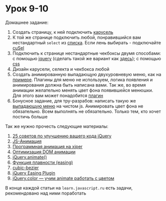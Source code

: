 # Урок 9-10

Домашнее задание:

1. Создать страницу, к ней подключить [карусель](http://sorgalla.com/jcarousel/)
2. К той же странице подключить любой, понравившийся вам нестандартный `select` из [списка](http://habrahabr.ru/company/aiken/blog/114927/). Если лень выбирать - подключайте [cuSel](http://www.xiper.net/collect/html-and-css-tricks/verstka-form/nice-select-jquery.html)
4. Подключить к странице нестандартные чекбоксы двумя способами: с помощью [jquery](http://xiper.net/collect/html-and-css-tricks/verstka-form/nice-checkbox) (сделать такой же вариант как [здесь](http://xiper.net/examples/html-and-css-tricks/forms/nice-checkbox-3.html)); с помощью [css](http://xiper.net/collect/html-and-css-tricks/verstka-form/kastomnie-checkbox-i-radio-na-css)
3. Дизайн карусели, селекта и чекбокса любой
4. Создать анимированную выпадающую двухуровневую меню, как на [примере](http://callmenick.com/_development/slide-down-menu/). Плагины для меню не используем, логика появления и анимирования должна быть написана вами. Так же, во время анимации желательно менять цвет фона появившейся менюшки. Для этого вам может понадобится [плагин](http://xiper.net/collect/js-plugins/effects/jquery-color)
5. Бонусное задание, для тру-разрабов: написать такую же [выпадающую меню](http://callmenick.com/_development/slide-down-menu/) на чистом js. Анимировать цвет фона не обязательно. Всем выполнять не обязательно. Только тем, кто хочет постичь больше


Так же нужно прочесть следующие материалы:

1. [25 советов по улучшению вашего кода jQuery](http://habrahabr.ru/post/63797/)
2. [JS-Анимация](https://learn.javascript.ru/js-animation)
3. [Программная анимация на xiper](http://xiper.net/collect/js-plugins/overclock-site/programm-animation)
4. [Оптимизация DOM анимации](http://xiper.net/collect/js-plugins/overclock-site/optimizacia-dom-animacii)
5. [jQuery.animate()](http://api.jquery.com/animate/)
6. [Функция плавности (easing)](http://easings.net/ru)
7. [cubic-bezier](http://cubic-bezier.com/#.17,.67,.83,.67)
8. [jQuery Easing Plugin](https://github.com/gdsmith/jquery.easing)
9. [jQuery.color — учим animate работать с цветом](http://xiper.net/collect/js-plugins/effects/jquery-color)

В конце каждой статьи на `learn.javascript.ru` есть задачи, рекомендовано над ними поработать